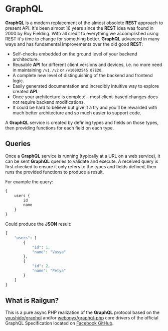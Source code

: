 # GraphQL

**GraphQL** is a modern replacement of the almost obsolete **REST** approach to present API. 
It's been almost 16 years since the **REST** idea was found in 2000 by Roy Fielding. 
With all credit to everything we accomplished using REST it's time to change for 
something better. **GraphQL** advanced in many ways and has fundamental 
improvements over the old good **REST**:

- Self-checks embedded on the ground level of your backend architecture.
- Reusable **API** for different client versions and devices, i.e. no more need in maintaining `/v1`, `/v2` or `/v10002545.07E20`.
- A complete new level of distinguishing of the backend and frontend logic.
- Easily generated documentation and incredibly intuitive way to explore created **API**.
- Once your architecture is complete – most client-based changes does not require backend modifications.
- It could be hard to believe but give it a try and you'll be rewarded with much better architecture and so much easier to support code.

A **GraphQL** service is created by defining types and fields on those types, 
then providing functions for each field on each type. 

## Queries

Once a **GraphQL** service is running (typically at a URL on a web service), 
it can be sent **GraphQL** queries to validate and execute. 
A received query is first checked to ensure it only refers to 
the types and fields defined, then runs the provided functions to produce a result.

For example the query:

```php
{
    users {
        id
        name
    }
}
```

Could produce the **JSON** result:

```php
{
    "users": [
        {
            "id": 1,
            "name": "Vasya"
        },
        {
            "id": 2,
            "name": "Petya"
        }
    ]
}
```

## What is Railgun? 

This is a pure async PHP realization of the **GraphQL** protocol based on the 
[youshido/graphql](https://github.com/Youshido/GraphQL) and/or 
[webonyx/graphql-php](https://github.com/webonyx/graphql-php#fields)
core drivers of the official GraphQL Specification 
located on [Facebook GitHub](http://facebook.github.io/graphql/).

